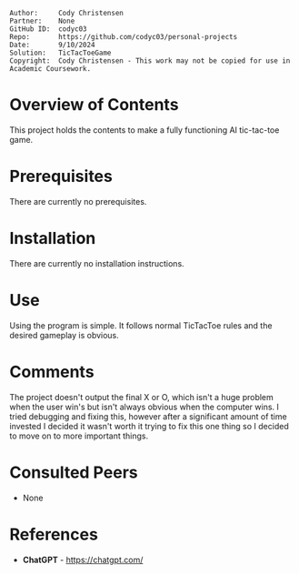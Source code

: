 ```
Author:     Cody Christensen
Partner:    None
GitHub ID:  codyc03
Repo:       https://github.com/codyc03/personal-projects
Date:       9/10/2024
Solution:   TicTacToeGame
Copyright:  Cody Christensen - This work may not be copied for use in Academic Coursework.
```

# Overview of Contents
This project holds the contents to make a fully functioning AI tic-tac-toe game.

# Prerequisites
There are currently no prerequisites.

# Installation
There are currently no installation instructions.

# Use
Using the program is simple. It follows normal TicTacToe rules and the desired gameplay is obvious.

# Comments
The project doesn't output the final X or O, which isn't a huge problem when the user win's but isn't
always obvious when the computer wins. I tried debugging and fixing this, however after a significant
amount of time invested I decided it wasn't worth it trying to fix this one thing so I decided to move
on to more important things.

# Consulted Peers
* None

# References
* **ChatGPT** - https://chatgpt.com/
